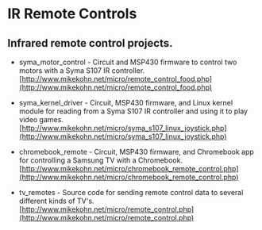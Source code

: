 # IR Remote Controls

## Infrared remote control projects.

* syma_motor_control - Circuit and MSP430 firmware to control two motors with a Syma S107 IR controller.<br>
[http://www.mikekohn.net/micro/remote_control_food.php](http://www.mikekohn.net/micro/remote_control_food.php)

* syma_kernel_driver - Circuit, MSP430 firmware, and Linux kernel module for reading from a Syma S107 IR controller and using it to play video games.<br>
[http://www.mikekohn.net/micro/syma_s107_linux_joystick.php](http://www.mikekohn.net/micro/syma_s107_linux_joystick.php)

* chromebook_remote - Circuit, MSP430 firmware, and Chromebook app for controlling a Samsung TV with a Chromebook.<br>
[http://www.mikekohn.net/micro/chromebook_remote_control.php](http://www.mikekohn.net/micro/chromebook_remote_control.php)

* tv_remotes - Source code for sending remote control data to several different kinds of TV's.<br>
[http://www.mikekohn.net/micro/remote_control.php](http://www.mikekohn.net/micro/remote_control.php)
